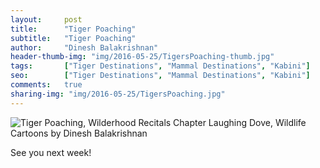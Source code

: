 ```yaml
---
layout:     post
title:      "Tiger Poaching"
subtitle:   "Tiger Poaching"
author:     "Dinesh Balakrishnan"
header-thumb-img: "img/2016-05-25/TigersPoaching-thumb.jpg"
tags:       ["Tiger Destinations", "Mammal Destinations", "Kabini"]
seo: 		["Tiger Destinations", "Mammal Destinations", "Kabini"]
comments:   true
sharing-img: "img/2016-05-25/TigersPoaching.jpg"
---
```



<img src="{{ site.baseurl }}/img/2016-05-25/TigersPoaching.jpg" alt="Tiger Poaching, Wilderhood Recitals Chapter Laughing Dove, Wildlife Cartoons by Dinesh Balakrishnan">


<p>
See you next week!
</p>